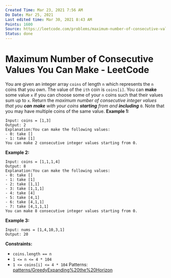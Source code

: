 ```yaml
---
Created Time: Mar 23, 2021 7:56 AM
Do Date: Mar 25, 2021
Last edited time: Mar 30, 2021 8:43 AM
Points: 1600
Source: https://leetcode.com/problems/maximum-number-of-consecutive-values-you-can-make/
Status: done
---
```


# Maximum Number of Consecutive Values You Can Make - LeetCode

You are given an integer array `coins` of length `n` which represents the `n` coins that you own. The value of the `ith` coin is `coins[i]`. You can **make** some value `x` if you can choose some of your `n` coins such that their values sum up to `x`.
Return the *maximum number of consecutive integer values that you **can** **make** with your coins **starting** from and **including*** `0`.
Note that you may have multiple coins of the same value.
**Example 1:**
```
Input: coins = [1,3]
Output: 2
Explanation:You can make the following values:
- 0: take []
- 1: take [1]
You can make 2 consecutive integer values starting from 0.
```
**Example 2:**
```
Input: coins = [1,1,1,4]
Output: 8
Explanation:You can make the following values:
- 0: take []
- 1: take [1]
- 2: take [1,1]
- 3: take [1,1,1]
- 4: take [4]
- 5: take [4,1]
- 6: take [4,1,1]
- 7: take [4,1,1,1]
You can make 8 consecutive integer values starting from 0.
```
**Example 3:**
```
Input: nums = [1,4,10,3,1]
Output: 20
```
**Constraints:**
- `coins.length == n`
- `1 <= n <= 4 * 104`
- `1 <= coins[i] <= 4 * 104`
Patterns: [patterns/Greedy](patterns/Greedy.md)[Expanding%20the%20Horizon](Expanding%20the%20Horizon.md)